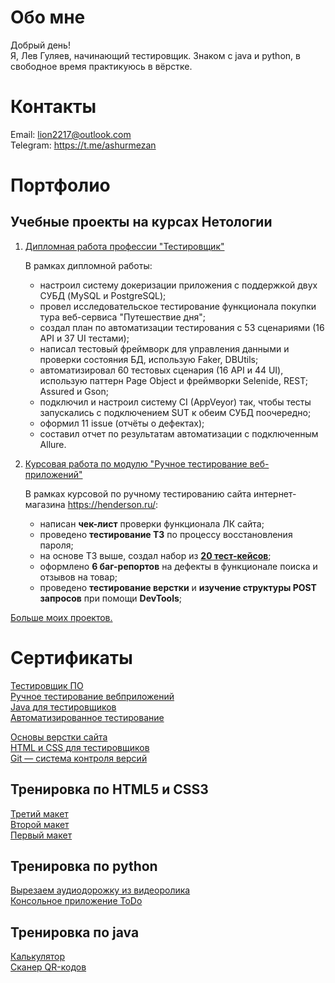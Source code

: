 # Обо мне

Добрый день!  
Я, Лев Гуляев, начинающий тестировщик. Знаком с java и python, в свободное время практикуюсь в вёрстке.

# Контакты
     
Email: lion2217@outlook.com   
Telegram: https://t.me/ashurmezan

# Портфолио

## Учебные проекты на курсах Нетологии

1. [Дипломная работа профессии "Тестировщик"](https://github.com/AshurMezan/NETOLOGY-Diploma-QA)  
   
   В рамках дипломной работы:

    - настроил систему докеризации приложения с поддержкой двух СУБД (MySQL и PostgreSQL);
    - провел исследовательское тестирование функционала покупки тура веб-сервиса "Путешествие дня";
    - создал план по автоматизации тестирования с 53 сценариями (16 API и 37 UI тестами);
    - написал тестовый фреймворк для управления данными и проверки состояния БД, использую Faker, DBUtils;
    - автоматизировал 60 тестовых сценария (16 API и 44 UI), использую паттерн Page Object и фреймворки Selenide, REST; Assured и Gson;
    - подключил и настроил систему CI (AppVeyor) так, чтобы тесты запускались с подключением SUT к обеим СУБД поочередно;
    - оформил 11 issue (отчёты о дефектах);
    - составил отчет по результатам автоматизации с подключенным Allure.

2. [Курсовая работа по модулю "Ручное тестирование веб-приложений"](https://docs.google.com/spreadsheets/d/1UjjFNA7OT7kXurw8TPeNUZR19ra8ypgkY5rLDAOQs6k/edit#gid=0)

    В рамках курсовой по ручному тестированию сайта интернет-магазина https://henderson.ru/:

    - написан **чек-лист** проверки функционала ЛК сайта; 
    - проведено **тестирование ТЗ** по процессу восстановления пароля;
    - на основе ТЗ выше, создал набор из [**20 тест-кейсов**](https://docs.google.com/spreadsheets/d/1T1QCiOia6EQ_iDKpoz7vM6OOI4tZ3TTeW9Si1Mlvlsw/edit#gid=0);
    - оформлено **6 баг-репортов** на дефекты в функционале поиска и отзывов на товар;
    - проведено **тестирование верстки** и **изучение структуры POST запросов** при помощи **DevTools**;
 
[Больше моих проектов.](https://github.com/AshurMezan?tab=repositories) 

# Сертификаты

[Тестировщик ПО](pdf/certificateQA.pdf)  
[Ручное тестирование вебприложений](https://github.com/AshurMezan/AshurMezan/blob/main/pdf/Manual%20testing%20of%20web%20applications.pdf)  
[Java для тестировщиков](pdf/certificateJAVA.pdf)  
[Автоматизированное тестирование](https://github.com/AshurMezan/AshurMezan/blob/main/pdf/AutoTest.pdf)   

[Основы верстки сайта](pdf/certificateHTML.pdf)  
[HTML и CSS для тестировщиков](pdf/HTMLandCSS.pdf)  
[Git — система контроля версий](pdf/certificateGIT.pdf)

## Тренировка по HTML5 и CSS3
  
[Третий макет](https://ashurmezan.github.io/HTML-and-CSS-maket-3/)  
[Второй макет](https://ashurmezan.github.io/training-site-2/)  
[Первый макет](https://ashurmezan.github.io/Ashur-Mezan-Training-website/)

## Тренировка по python
[Вырезаем аудиодорожку из видеоролика](https://github.com/AshurMezan/radioman-2)  
[Консольное приложение ToDo](https://github.com/AshurMezan/python-TuDo)

## Тренировка по java
[Калькулятор](https://github.com/AshurMezan/java-calculator)  
[Сканер QR-кодов](https://github.com/AshurMezan/android-studio-scanner-QR-cod)
